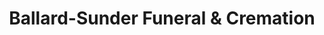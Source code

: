 ---
title: "Ballard-Sunder Funeral & Cremation"
url: /jordan/ballard-sunder-funeral-und-cremation/
shop: Bestattungen
---